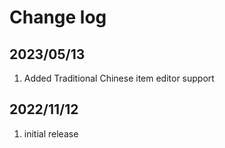 # Change log
 
## 2023/05/13
1. Added Traditional Chinese item editor support 
 
## 2022/11/12
1. initial release